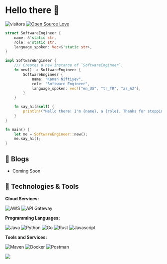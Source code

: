 # Hello there 👋

![visitors](https://komarev.com/ghpvc/?username=kananniftiyev)
[![Open Source Love](https://badges.frapsoft.com/os/v1/open-source.svg?v=102)](https://github.com/ellerbrock/open-source-badge/)

```rust
struct SoftwareEngineer {
    name: &'static str,
    role: &'static str,
    language_spoken: Vec<&'static str>,
}

impl SoftwareEngineer {
    /// Creates a new instance of `SoftwareEngineer`.
    fn new() -> SoftwareEngineer {
        SoftwareEngineer {
            name: "Kanan Niftiyev",
            role: "Software Engineer",
            language_spoken: vec!["en_US", "tr_TR", "az_AZ"],
        }
    }

    fn say_hi(&self) {
        println!("Hello there! I'm {name}, a {role}. Thanks for stopping by! I hope you'll find some of my work interesting.", name = self.name, role = self.role);
    }
}

fn main() {
    let me = SoftwareEngineer::new();
    me.say_hi();
}
```

## 📝 Blogs

- Coming Soon

## 🔧 Technologies & Tools

**Cloud Services:**

![AWS](https://img.shields.io/badge/Cloud-AWS-informational?style=flat&logo=amazon-aws&logoColor=white&color=6aa6f8)
![API Gateway](https://img.shields.io/badge/API-Gateway-informational?style=flat&logo=amazon-api-gateway&logoColor=white&color=6aa6f8)

**Programming Languages:**

![Java](https://img.shields.io/badge/Code-Java-informational?style=flat&logo=java&logoColor=white&color=6aa6f8)
![Python](https://img.shields.io/badge/Code-Python-informational?style=flat&logo=python&logoColor=white&color=6aa6f8)
![Go](https://img.shields.io/badge/Code-Go-informational?style=flat&logo=go&logoColor=white&color=6aa6f8)
![Rust](https://img.shields.io/badge/Code-Rust-informational?style=flat&logo=rust&logoColor=white&color=6aa6f8)
![Javascript](https://img.shields.io/badge/Code-Javascript-informational?style=flat&logo=javascript&logoColor=white&color=6aa6f8)


**Tools and Services:**

![Maven](https://img.shields.io/badge/Tools-Maven-informational?style=flat&logo=maven&logoColor=white&color=6aa6f8)
![Docker](https://img.shields.io/badge/Tools-Docker-informational?style=flat&logo=docker&logoColor=white&color=6aa6f8)
![Postman](https://img.shields.io/badge/Tools-Postman-informational?style=flat&logo=postman&logoColor=white&color=6aa6f8)



<a href="https://github.com/Zhenye-Na/Zhenye-Na">
  <img align="center" src="https://github-readme-stats.vercel.app/api/top-langs/?username=kananniftiyev&hide=c%2B%2B,c,css,html,matlab,assembly&title_color=6aa6f8&text_color=8a919a&icon_color=6aa6f8&bg_color=22272e%22%20
" />
</a>
